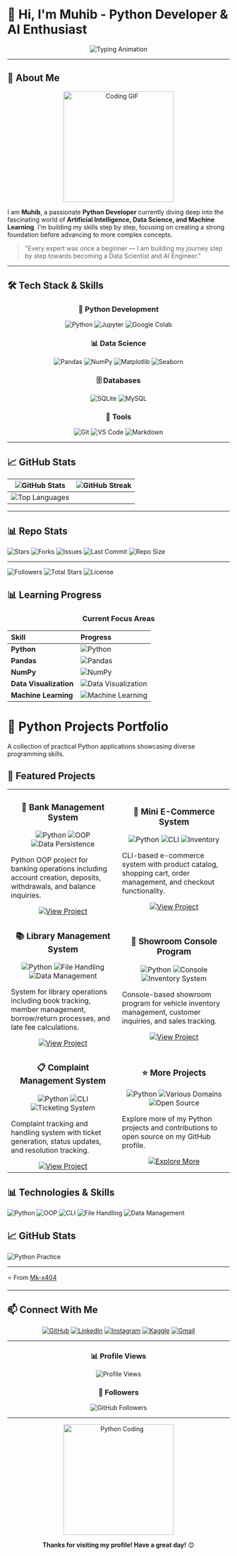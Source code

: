 # 🤖 Hi, I'm Muhib - Python Developer & AI Enthusiast

<div align="center">
  <img src="https://readme-typing-svg.demolab.com?font=JetBrains+Mono&weight=800&size=38&duration=3500&pause=800&color=6366F1&center=true&vCenter=true&width=850&lines=Python+Developer;AI+and+Data+Science+Learner;Future+Machine+Learning+Engineer" alt="Typing Animation" />
</div>

---

## 🚀 About Me

<div align="center">
  <img src="https://media.giphy.com/media/LMcB8XospGZO8UQq87/giphy.gif" width="250" alt="Coding GIF">
</div>

I am **Muhib**, a passionate **Python Developer** currently diving deep into the fascinating world of **Artificial Intelligence, Data Science, and Machine Learning**. I'm building my skills step by step, focusing on creating a strong foundation before advancing to more complex concepts.

> "Every expert was once a beginner — I am building my journey step by step towards becoming a Data Scientist and AI Engineer."

---

## 🛠 Tech Stack & Skills

<div align="center">

### 🐍 Python Development
![Python](https://img.shields.io/badge/Python-3776AB?style=for-the-badge&logo=python&logoColor=white)
![Jupyter](https://img.shields.io/badge/Jupyter-F37626?style=for-the-badge&logo=Jupyter&logoColor=white)
![Google Colab](https://img.shields.io/badge/Colab-F9AB00?style=for-the-badge&logo=googlecolab&color=525252)

### 📊 Data Science
![Pandas](https://img.shields.io/badge/Pandas-2C2D72?style=for-the-badge&logo=pandas&logoColor=white)
![NumPy](https://img.shields.io/badge/Numpy-777BB4?style=for-the-badge&logo=numpy&logoColor=white)
![Matplotlib](https://img.shields.io/badge/Matplotlib-%23ffffff.svg?style=for-the-badge&logo=Matplotlib&logoColor=black)
![Seaborn](https://img.shields.io/badge/Seaborn-0C7B93?style=for-the-badge)

### 🗄️ Databases
![SQLite](https://img.shields.io/badge/SQLite-07405E?style=for-the-badge&logo=sqlite&logoColor=white)
![MySQL](https://img.shields.io/badge/MySQL-00000F?style=for-the-badge&logo=mysql&logoColor=white)

### 🔧 Tools
![Git](https://img.shields.io/badge/Git-F05032?style=for-the-badge&logo=git&logoColor=white)
![VS Code](https://img.shields.io/badge/VS_Code-0078D4?style=for-the-badge&logo=visual%20studio%20code&logoColor=white)
![Markdown](https://img.shields.io/badge/Markdown-000000?style=for-the-badge&logo=markdown&logoColor=white)

</div>

---

## 📈 GitHub Stats

<div align="center">
  
| <img src="https://github-readme-stats.vercel.app/api?username=Mk-x404&show_icons=true&theme=radical&hide_border=true&bg_color=00000000&title_color=6366F1&icon_color=6366F1&text_color=ffffff&ring_color=6366F1" alt="GitHub Stats" /> | <img src="https://github-readme-streak-stats.herokuapp.com/?user=Mk-x404&theme=radical&hide_border=true&background=00000000&stroke=6366F1&ring=6366F1&fire=6366F1&currStreakLabel=6366F1" alt="GitHub Streak" /> |
| :--------------------------------------------------------------------------------------------------------------------------------------------------------------------------------------------------------------------------------------: | :--------------------------------------------------------------------------------------------------------------------------------------------------------------------------------------------------------------: |
| <img src="https://github-readme-stats.vercel.app/api/top-langs/?username=Mk-x404&layout=compact&theme=radical&hide_border=true&bg_color=00000000&title_color=6366F1&text_color=ffffff&border_radius=15" alt="Top Languages" /> | |

</div>

---

## 📊 Repo Stats  

![Stars](https://img.shields.io/github/stars/Mk-x404/Python-practice?style=for-the-badge&logo=github&color=yellow)
![Forks](https://img.shields.io/github/forks/Mk-x404/Python-practice?style=for-the-badge&logo=github&color=blue)
![Issues](https://img.shields.io/github/issues/Mk-x404/Python-practice?style=for-the-badge&logo=github&color=red)
![Last Commit](https://img.shields.io/github/last-commit/Mk-x404/Python-practice?style=for-the-badge&logo=git&color=orange)
![Repo Size](https://img.shields.io/github/repo-size/Mk-x404/Python-practice?style=for-the-badge&logo=files&color=green)

---
![Followers](https://img.shields.io/github/followers/Mk-x404?style=social)
![Total Stars](https://img.shields.io/github/stars/Mk-x404?style=social)
![License](https://img.shields.io/github/license/Mk-x404/Python-practice)



## 📊 Learning Progress

<div align="center">

### Current Focus Areas

| **Skill** | **Progress** |
| :--- | :--- |
| **Python** | ![Python](https://img.shields.io/badge/90%25-6366F1?style=for-the-badge&logo=python&logoColor=white) |
| **Pandas** | ![Pandas](https://img.shields.io/badge/70%25-6366F1?style=for-the-badge&logo=pandas&logoColor=white) |
| **NumPy** | ![NumPy](https://img.shields.io/badge/65%25-6366F1?style=for-the-badge&logo=numpy&logoColor=white) |
| **Data Visualization** | ![Data Visualization](https://img.shields.io/badge/60%25-6366F1?style=for-the-badge&logo=matplotlib&logoColor=white) |
| **Machine Learning** | ![Machine Learning](https://img.shields.io/badge/40%25-6366F1?style=for-the-badge&logo=scikit-learn&logoColor=white) |

</div>

# 🐍 Python Projects Portfolio

A collection of practical Python applications showcasing diverse programming skills.

## 🚀 Featured Projects

<table>
  <tr>
    <td width="50%">
      <h3 align="center">🏦 Bank Management System</h3>
      <div align="center">
        <img src="https://img.shields.io/badge/Python-3.x-blue?style=for-the-badge" alt="Python">
        <img src="https://img.shields.io/badge/OOP-Concept-green?style=for-the-badge" alt="OOP">
        <img src="https://img.shields.io/badge/Data-Persistence-orange?style=for-the-badge" alt="Data Persistence">
      </div>
      <p>Python OOP project for banking operations including account creation, deposits, withdrawals, and balance inquiries.</p>
      <div align="center">
        <a href="https://github.com/Mk-x404/Python-practice/blob/main/Bank%20Account%20Managment%20System.py">
          <img src="https://img.shields.io/badge/View-Project-2563EB?style=for-the-badge&logo=github" alt="View Project">
        </a>
      </div>
    </td>
    <td width="50%">
      <h3 align="center">🛒 Mini E-Commerce System</h3>
      <div align="center">
        <img src="https://img.shields.io/badge/Python-3.x-blue?style=for-the-badge" alt="Python">
        <img src="https://img.shields.io/badge/CLI-Application-yellow?style=for-the-badge" alt="CLI">
        <img src="https://img.shields.io/badge/Inventory-Management-red?style=for-the-badge" alt="Inventory">
      </div>
      <p>CLI-based e-commerce system with product catalog, shopping cart, order management, and checkout functionality.</p>
      <div align="center">
        <a href="https://github.com/Mk-x404/Python-practice/blob/main/Ecommerce%20Commerce%20Management.ipynb">
          <img src="https://img.shields.io/badge/View-Project-8B5CF6?style=for-the-badge&logo=github" alt="View Project">
        </a>
      </div>
    </td>
  </tr>
  <tr>
    <td width="50%">
      <h3 align="center">📚 Library Management System</h3>
      <div align="center">
        <img src="https://img.shields.io/badge/Python-3.x-blue?style=for-the-badge" alt="Python">
        <img src="https://img.shields.io/badge/File-Handling-orange?style=for-the-badge" alt="File Handling">
        <img src="https://img.shields.io/badge/Data-Management-brightgreen?style=for-the-badge" alt="Data Management">
      </div>
      <p>System for library operations including book tracking, member management, borrow/return processes, and late fee calculations.</p>
      <div align="center">
        <a href="https://github.com/Mk-x404/Python-practice/blob/main/Library%20Managment%20System.py">
          <img src="https://img.shields.io/badge/View-Project-059669?style=for-the-badge&logo=github" alt="View Project">
        </a>
      </div>
    </td>
    <td width="50%">
      <h3 align="center">🚗 Showroom Console Program</h3>
      <div align="center">
        <img src="https://img.shields.io/badge/Python-3.x-blue?style=for-the-badge" alt="Python">
        <img src="https://img.shields.io/badge/Console-Program-purple?style=for-the-badge" alt="Console">
        <img src="https://img.shields.io/badge/Inventory-System-lightgrey?style=for-the-badge" alt="Inventory System">
      </div>
      <p>Console-based showroom program for vehicle inventory management, customer inquiries, and sales tracking.</p>
      <div align="center">
        <a href="https://github.com/Mk-x404/Python-practice/blob/main/Showroom%20console%20program.ipynb">
          <img src="https://img.shields.io/badge/View-Project-DC2626?style=for-the-badge&logo=github" alt="View Project">
        </a>
      </div>
    </td>
  </tr>
  <tr>
    <td width="50%">
      <h3 align="center">📋 Complaint Management System</h3>
      <div align="center">
        <img src="https://img.shields.io/badge/Python-3.x-blue?style=for-the-badge" alt="Python">
        <img src="https://img.shields.io/badge/CLI-Tool-red?style=for-the-badge" alt="CLI">
        <img src="https://img.shields.io/badge/Ticketing-System-ff69b4?style=for-the-badge" alt="Ticketing System">
      </div>
      <p>Complaint tracking and handling system with ticket generation, status updates, and resolution tracking.</p>
      <div align="center">
        <a href="https://github.com/Mk-x404/Python-practice/blob/main/complaint%20management%20system.ipynb">
          <img src="https://img.shields.io/badge/View-Project-D97706?style=for-the-badge&logo=github" alt="View Project">
        </a>
      </div>
    </td>
    <td width="50%">
      <h3 align="center">⭐ More Projects</h3>
      <div align="center">
        <img src="https://img.shields.io/badge/Python-3.x-blue?style=for-the-badge" alt="Python">
        <img src="https://img.shields.io/badge/Various-Domains-9cf?style=for-the-badge" alt="Various Domains">
        <img src="https://img.shields.io/badge/Open--Source-ff7139?style=for-the-badge" alt="Open Source">
      </div>
      <p>Explore more of my Python projects and contributions to open source on my GitHub profile.</p>
      <div align="center">
        <a href="https://github.com/Mk-x404/Python-practice">
          <img src="https://img.shields.io/badge/Explore-More_Projects-6366F1?style=for-the-badge&logo=github" alt="Explore More">
        </a>
      </div>
    </td>
  </tr>
</table>

## 📊 Technologies & Skills

![Python](https://img.shields.io/badge/Python-3776AB?style=for-the-plastic&logo=python&logoColor=white)
![OOP](https://img.shields.io/badge/OOP-Concept-4A154B?style=for-the-plastic)
![CLI](https://img.shields.io/badge/CLI-Applications-000000?style=for-the-plastic)
![File Handling](https://img.shields.io/badge/File-Handling-FF9900?style=for-the-plastic)
![Data Management](https://img.shields.io/badge/Data-Management-3366CC?style=for-the-plastic)

## 📈 GitHub Stats

![Python Practice](https://github-readme-stats.vercel.app/api/pin/?username=Mk-x404&repo=Python-practice&theme=radical)

---

⭐️ From [Mk-x404](https://github.com/Mk-x404)
</div>

---

## 📫 Connect With Me

<div align="center">
  
[![GitHub](https://img.shields.io/badge/GitHub-181717?style=for-the-badge&logo=github&logoColor=white)](https://github.com/Mk-x404)
[![LinkedIn](https://img.shields.io/badge/LinkedIn-0A66C2?style=for-the-badge&logo=linkedin&logoColor=white)](https://www.linkedin.com/in/muhib-khan-x73)
[![Instagram](https://img.shields.io/badge/Instagram-E4405F?style=for-the-badge&logo=instagram&logoColor=white)](https://instagram.com/me._.muhiiib)
[![Kaggle](https://img.shields.io/badge/Kaggle-20BEFF?style=for-the-badge&logo=kaggle&logoColor=white)](https://www.kaggle.com/muhibbb)
[![Gmail](https://img.shields.io/badge/Gmail-D14836?style=for-the-badge&logo=gmail&logoColor=white)](mailto:your-email@gmail.com)

</div>

---

<div align="center">
  
### 📊 Profile Views
![Profile Views](https://komarev.com/ghpvc/?username=Mk-x404&color=6366F1&style=for-the-badge&label=PROFILE+VISITORS)

### 👥 Followers
![GitHub Followers](https://img.shields.io/github/followers/Mk-x404?color=6366F1&style=for-the-badge&logo=github&label=FOLLOWERS)

</div>

---

<div align="center">
  
<img src="https://media.giphy.com/media/coxQHKASG60HrHtvkt/giphy.gif" width="250" alt="Python Coding">

**Thanks for visiting my profile! Have a great day!** 😊

</div>

